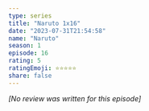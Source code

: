 ```yaml
---
type: series
title: "Naruto 1x16"
date: "2023-07-31T21:54:58"
name: "Naruto"
season: 1
episode: 16
rating: 5
ratingEmoji: ⭐️⭐️⭐️⭐️⭐️
share: false
---
```


_[No review was written for this episode]_
